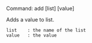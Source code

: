 Command:	add [list] [value]

Adds a value to list.

    list	: the name of the list
    value	: the value
	
